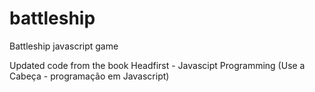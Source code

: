 # battleship
Battleship javascript game

Updated code from the book Headfirst - Javascipt Programming (Use a Cabeça - programação em Javascript)
